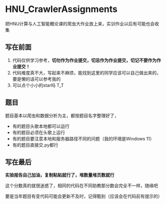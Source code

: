 # HNU_CrawlerAssignments

把HNU计算与人工智能概论课的爬虫大作业放上来，实训作业以后有可能也会收集

## 写在前面

1. 代码仅供学习参考，**切勿作为作业提交，切忌作为作业提交，切记不要作为作业提交！**
2. 代码难度真不大，写起来不麻烦，能找到这里的同学应该可以自己做出来的，要是懒的话可以参考我的
3. 可以点个小小的star吗 T_T

## 题目

题目基本以爬虫和数据分析为主，都按题目名字整理好了，

* 有的题目头歌本地都可以运行
* 有的题目必须在头歌上运行
* 有的题目要注意本地和服务器路径不同的问题（我的环境是Windows 11）
* 有的题目直接交.py都行

## 写在最后

**实验报告自己加油，复制粘贴就行了，堆数量堆页数就行**

这个分数真的就很迷惑了，相同的代码在不同助教那分数会完全不一样，随缘吧

要是当年题目有变代码可能会更新不及时，记得甄别（应该会在代码前有提示的）
